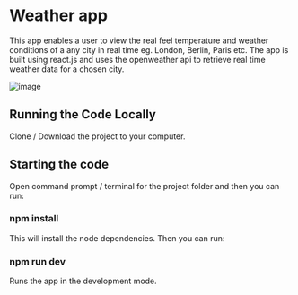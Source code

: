 # Weather app

This app enables a user to view the real feel temperature and weather conditions of a any city in real time eg. London, Berlin, Paris etc. The app is built using react.js and uses the openweather api to retrieve real time weather data for a chosen city. 

![image](https://github.com/johnnyd81/weather-app/assets/95863021/947e8fef-5caf-4e41-9bf8-4737f3da124e)

## Running the Code Locally
Clone / Download the project to your computer.

## Starting the code
Open command prompt / terminal for the project folder and then you can run:

### npm install
This will install the node dependencies. Then you can run:

### npm run dev
Runs the app in the development mode.




